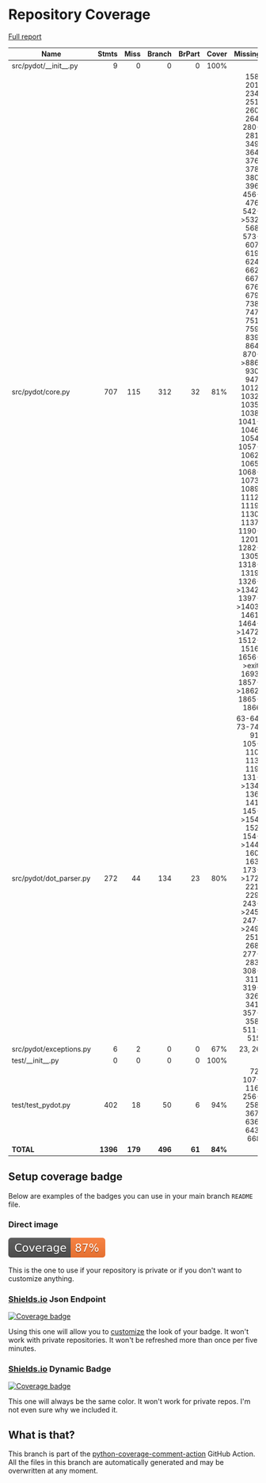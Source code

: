 # Repository Coverage

[Full report](https://htmlpreview.github.io/?https://github.com/pydot/pydot/blob/python-coverage-comment-action-data/htmlcov/index.html)

| Name                      |    Stmts |     Miss |   Branch |   BrPart |   Cover |   Missing |
|-------------------------- | -------: | -------: | -------: | -------: | ------: | --------: |
| src/pydot/\_\_init\_\_.py |        9 |        0 |        0 |        0 |    100% |           |
| src/pydot/core.py         |      707 |      115 |      312 |       32 |     81% |158, 201, 234, 251, 260, 264, 280-281, 349, 364, 376, 378, 380, 396, 456-476, 542->532, 568, 573-607, 619, 624, 662, 667, 676, 679, 738, 747, 751, 759, 839, 864, 870->886, 930, 947, 1012, 1032, 1035, 1038, 1041-1046, 1054, 1057-1062, 1065, 1068-1073, 1089, 1112, 1119, 1130, 1137, 1190-1201, 1282-1305, 1318-1319, 1326->1342, 1397->1403, 1461, 1464->1472, 1512-1516, 1656->exit, 1693, 1857->1862, 1865-1866 |
| src/pydot/dot\_parser.py  |      272 |       44 |      134 |       23 |     80% |63-64, 73-74, 91, 105-110, 113, 119, 131->134, 136, 141, 145->154, 152, 154->144, 160, 163, 173->172, 221, 229, 243->245, 247->249, 251, 268, 277-283, 308-311, 319-326, 341, 357-358, 511-515 |
| src/pydot/exceptions.py   |        6 |        2 |        0 |        0 |     67% |    23, 26 |
| test/\_\_init\_\_.py      |        0 |        0 |        0 |        0 |    100% |           |
| test/test\_pydot.py       |      402 |       18 |       50 |        6 |     94% |72, 107-116, 256-258, 367, 636, 643, 668 |
|                 **TOTAL** | **1396** |  **179** |  **496** |   **61** | **84%** |           |


## Setup coverage badge

Below are examples of the badges you can use in your main branch `README` file.

### Direct image

[![Coverage badge](https://raw.githubusercontent.com/pydot/pydot/python-coverage-comment-action-data/badge.svg)](https://htmlpreview.github.io/?https://github.com/pydot/pydot/blob/python-coverage-comment-action-data/htmlcov/index.html)

This is the one to use if your repository is private or if you don't want to customize anything.

### [Shields.io](https://shields.io) Json Endpoint

[![Coverage badge](https://img.shields.io/endpoint?url=https://raw.githubusercontent.com/pydot/pydot/python-coverage-comment-action-data/endpoint.json)](https://htmlpreview.github.io/?https://github.com/pydot/pydot/blob/python-coverage-comment-action-data/htmlcov/index.html)

Using this one will allow you to [customize](https://shields.io/endpoint) the look of your badge.
It won't work with private repositories. It won't be refreshed more than once per five minutes.

### [Shields.io](https://shields.io) Dynamic Badge

[![Coverage badge](https://img.shields.io/badge/dynamic/json?color=brightgreen&label=coverage&query=%24.message&url=https%3A%2F%2Fraw.githubusercontent.com%2Fpydot%2Fpydot%2Fpython-coverage-comment-action-data%2Fendpoint.json)](https://htmlpreview.github.io/?https://github.com/pydot/pydot/blob/python-coverage-comment-action-data/htmlcov/index.html)

This one will always be the same color. It won't work for private repos. I'm not even sure why we included it.

## What is that?

This branch is part of the
[python-coverage-comment-action](https://github.com/marketplace/actions/python-coverage-comment)
GitHub Action. All the files in this branch are automatically generated and may be
overwritten at any moment.